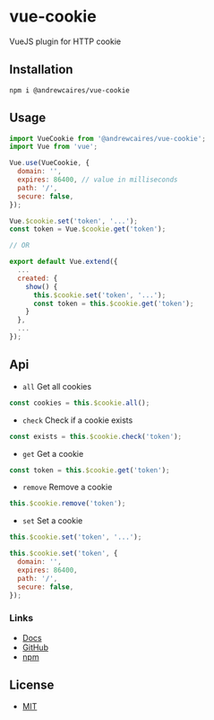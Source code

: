 # vue-cookie

VueJS plugin for HTTP cookie

## Installation

`npm i @andrewcaires/vue-cookie`

## Usage

```js
import VueCookie from '@andrewcaires/vue-cookie';
import Vue from 'vue';

Vue.use(VueCookie, {
  domain: '',
  expires: 86400, // value in milliseconds
  path: '/',
  secure: false,
});

Vue.$cookie.set('token', '...');
const token = Vue.$cookie.get('token');

// OR

export default Vue.extend({
  ...
  created: {
    show() {
      this.$cookie.set('token', '...');
      const token = this.$cookie.get('token');
    }
  },
  ...
});
```

## Api

- `all` Get all cookies

```js
const cookies = this.$cookie.all();
```

- `check` Check if a cookie exists

```js
const exists = this.$cookie.check('token');
```

- `get` Get a cookie

```js
const token = this.$cookie.get('token');
```

- `remove` Remove a cookie

```js
this.$cookie.remove('token');
```

- `set` Set a cookie

```js
this.$cookie.set('token', '...');

this.$cookie.set('token', {
  domain: '',
  expires: 86400,
  path: '/',
  secure: false,
});
```

### Links

*  [Docs](https://github.com/andrewcaires/vue-cookie#readme)
*  [GitHub](https://github.com/andrewcaires/vue-cookie)
*  [npm](https://www.npmjs.com/package/@andrewcaires/vue-cookie)

## License

*  [MIT](https://github.com/andrewcaires/vue-cookie/blob/main/LICENSE)
